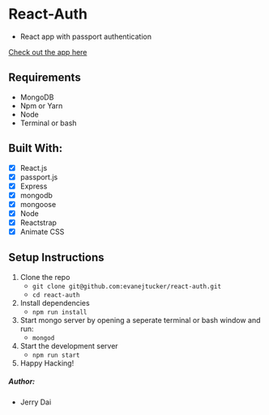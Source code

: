 # React-Auth
* React app with passport authentication

[Check out the app here](https://react-auth-simple.herokuapp.com/)

## Requirements
* MongoDB
* Npm or Yarn
* Node
* Terminal or bash

## Built With:
- [x]  React.js
- [x]  passport.js
- [x]  Express
- [x]  mongodb
- [x]  mongoose
- [x]  Node
- [x]  Reactstrap
- [x]  Animate CSS

## Setup Instructions
1. Clone the repo 
    * `git clone git@github.com:evanejtucker/react-auth.git`
    * `cd react-auth`
2. Install dependencies
    * `npm run install`
3. Start mongo server by opening a seperate terminal or bash window and run:
    * `mongod`
4. Start the development server
    * `npm run start`
5. Happy Hacking!

##### Author:
* Jerry Dai

    
